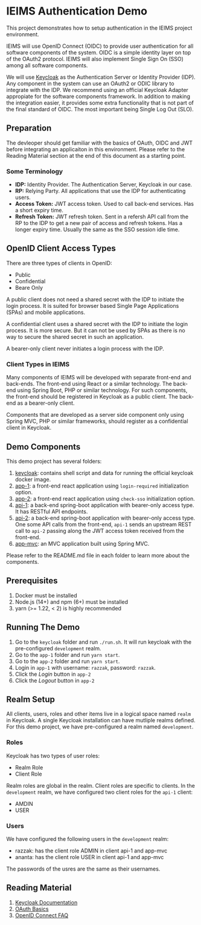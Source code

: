 # IEIMS Authentication Demo

This project demonstrates how to setup authentication in the IEIMS project
environment.

IEIMS will use OpenID Connect (OIDC) to provide user authentication for all
software components of the system. OIDC is a simple identity layer on top
of the OAuth2 protocol. IEIMS will also implement Single Sign On (SSO)
among all software components.

We will use [Keycloak](https://www.keycloak.org) as the Authentication Server
or Identity Provider (IDP). Any component in the system can use an OAuth2 or
ODIC library to integrate with the IDP. We recommend using an official
Keycloak Adapter appropiate for the software components framework. In
addition to making the integration easier, it provides some extra functionality
that is not part of the final standard of OIDC. The most important being
Single Log Out (SLO).

## Preparation

The devleoper should get familiar with the basics of OAuth, OIDC and JWT before
integrating an applicaiton in this environment. Please refer to the Reading
Material section at the end of this document as a starting point.

### Some Terminology

- **IDP:** Identity Provider. The Authentication Server, Keycloak in our case.
- **RP:** Relying Party. All applications that use the IDP for authenticating users.
- **Access Token:** JWT access token. Used to call back-end services. Has a short
	expiry time.
- **Refresh Token:** JWT refresh token. Sent in a refersh API call from the RP to
	the IDP to get a new pair of access and refresh tokens. Has a longer expiry
	time. Usually the same as the SSO session idle time.

## OpenID Client Access Types

There are three types of clients in OpenID:

- Public
- Confidential
- Beare Only

A public client does not need a shared secret with the IDP to initiate the login
process. It is suited for browser based Single Page Applications (SPAs) and mobile
applications.

A confidential client uses a shared secret with the IDP to initiate the login
process. It is more secure. But it can not be used by SPAs as there is no way to
secure the shared secret in such an application.

A bearer-only client never initiates a login process with the IDP.

### Client Types in IEIMS

Many components of IEIMS will be developed with separate front-end and back-ends.
The front-end using React or a similar technology. The back-end using Spring Boot,
PHP or similar technology. For such components, the front-end should be registered
in Keycloak as a public client. The back-end as a bearer-only client.

Components that are developed as a server side component only using Spring MVC, PHP
or similar frameworks, should register as a confidential client in Keycloak.

## Demo Components

This demo project has several folders:

1. [keycloak](./keycloak/README.md): contains shell script and data for running the official keycloak docker image.
1. [app-1](./app-1/README.md): a front-end react application using `login-required` initialization option.
1. [app-2](./app-2/README.md): a front-end react application using `check-sso` initialization option.
1. [api-1](./api-1/README.md): a back-end spring-boot application with bearer-only access type. It has RESTful API endpoints.
1. [api-2](./api-2/README.md): a back-end spring-boot application with bearer-only access type. One some API calls
	from the front-end, `api-1` sends an upstream REST call to `api-2` passing along the JWT access token received
	from the front-end.
1. [app-mvc](./app-mvc/README.md): an MVC application built using Spring MVC.

Please refer to the README.md file in each folder to learn more about the components.

## Prerequisites

1. Docker must be installed
1. Node.js (14+) and npm (6+) must be installed
1. yarn (>= 1.22, < 2) is highly recommended

## Running The Demo

1. Go to the `keycloak` folder and run `./run.sh`. It will run keycloak with the pre-configured
	`development` realm.
1. Go to the `app-1` folder and run `yarn start`.
1. Go to the `app-2` folder and run `yarn start`.
1. Login in `app-1` with username: `razzak`, password: `razzak`.
1. Click the *Login* button in `app-2`
1. Click the *Logout* button in `app-2`

## Realm Setup

All clients, users, roles and other items live in a logical space named `realm` in Keycloak.
A single Keycloak installation can have mutliple realms defined. For this demo project,
we have pre-configured a realm named `development`.

### Roles

Keycloak has two types of user roles:

- Realm Role
- Client Role

Realm roles are global in the realm. Client roles are specific to clients. In the `development`
realm, we have configured two client roles for the `api-1` client:

- AMDIN
- USER

### Users

We have configured the following users in the `development` realm:

- razzak: has the client role ADMIN in client api-1 and app-mvc
- ananta: has the client role USER in client api-1 and app-mvc

The passwords of the usres are the same as their usernames.


## Reading Material
1. [Keycloak Documentation](https://www.keycloak.org/documentation)
1. [OAuth Basics](https://www.oauth.com)
1. [OpenID Connect FAQ](https://openid.net/connect/faq/)
